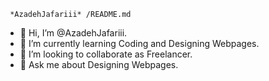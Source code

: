 
     *AzadehJafariii* /README.md

- 👋 Hi, I’m @AzadehJafariii.
- 🌱 I’m currently learning Coding and Designing Webpages.
- 👯 I’m looking to collaborate as Freelancer.
- 💬 Ask me about Designing Webpages.



